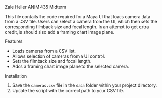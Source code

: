 Zale Heller ANIM 435 Midterm 

This file contails the code required for a Maya UI that loads camera data from a CSV file. 
Users can select a camera from the UI, which then sets the corresponding filmback size and focal length. 
In an attempt to get extra credit, is should also add a framing chart image plane.

Features
- Loads cameras from a CSV list.
- Allows selection of cameras from a UI control.
- Sets the filmback size and focal length.
- Adds a framing chart image plane to the selected camera.

Installation
1. Save the `cameras.csv` file in the `data` folder within your project directory.
2. Update the script with the correct path to your CSV file.
